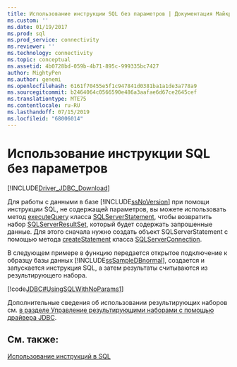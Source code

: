 ```yaml
---
title: Использование инструкции SQL без параметров | Документация Майкрософт
ms.custom: ''
ms.date: 01/19/2017
ms.prod: sql
ms.prod_service: connectivity
ms.reviewer: ''
ms.technology: connectivity
ms.topic: conceptual
ms.assetid: 4b0728bd-059b-4b71-895c-999335bc7427
author: MightyPen
ms.author: genemi
ms.openlocfilehash: 6161f70455e5f1c947841d0381ba1a1de3a778a9
ms.sourcegitcommit: b2464064c0566590e486a3aafae6d67ce2645cef
ms.translationtype: MTE75
ms.contentlocale: ru-RU
ms.lasthandoff: 07/15/2019
ms.locfileid: "68006014"
---
```

# <a name="using-an-sql-statement-with-no-parameters"></a>Использование инструкции SQL без параметров

[!INCLUDE[Driver_JDBC_Download](../../includes/driver_jdbc_download.md)]

Для работы с данными в базе [!INCLUDE[ssNoVersion](../../includes/ssnoversion-md.md)] при помощи инструкции SQL, не содержащей параметров, вы можете использовать метод [executeQuery](../../connect/jdbc/reference/executequery-method-sqlserverstatement.md) класса [SQLServerStatement](../../connect/jdbc/reference/sqlserverstatement-class.md), чтобы возвратить набор [SQLServerResultSet](../../connect/jdbc/reference/sqlserverresultset-class.md), который будет содержать запрошенные данные. Для этого сначала нужно создать объект SQLServerStatement с помощью метода [createStatement](../../connect/jdbc/reference/createstatement-method-sqlserverconnection.md) класса [SQLServerConnection](../../connect/jdbc/reference/sqlserverconnection-class.md).

В следующем примере в функцию передается открытое подключение к образцу базы данных [!INCLUDE[ssSampleDBnormal](../../includes/sssampledbnormal_md.md)], создается и запускается инструкция SQL, а затем результаты считываются из результирующего набора.

[!code[JDBC#UsingSQLWithNoParams1](../../connect/jdbc/codesnippet/Java/using-an-sql-statement-w_0_1.java)]

Дополнительные сведения об использовании результирующих наборов см. [в разделе Управление результирующими наборами с помощью драйвера JDBC](../../connect/jdbc/managing-result-sets-with-the-jdbc-driver.md).

## <a name="see-also"></a>См. также:

[Использование инструкций в SQL](../../connect/jdbc/using-statements-with-sql.md)
